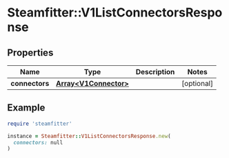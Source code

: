 # Steamfitter::V1ListConnectorsResponse

## Properties

| Name | Type | Description | Notes |
| ---- | ---- | ----------- | ----- |
| **connectors** | [**Array&lt;V1Connector&gt;**](V1Connector.md) |  | [optional] |

## Example

```ruby
require 'steamfitter'

instance = Steamfitter::V1ListConnectorsResponse.new(
  connectors: null
)
```

